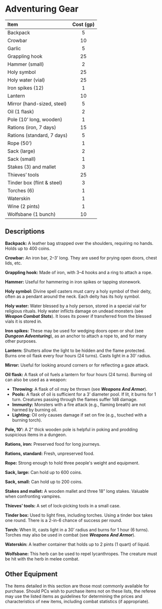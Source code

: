 # Adventuring Gear

| Item                       | Cost (gp) |
| :------------------------- | :-------: |
| Backpack                   |     5     |
| Crowbar                    |    10     |
| Garlic                     |     5     |
| Grappling hook             |    25     |
| Hammer (small)             |     2     |
| Holy symbol                |    25     |
| Holy water (vial)          |    25     |
| Iron spikes (12)           |     1     |
| Lantern                    |    10     |
| Mirror (hand-sized, steel) |     5     |
| Oil (1 flask)              |     2     |
| Pole (10’ long, wooden)    |     1     |
| Rations (iron, 7 days)     |    15     |
| Rations (standard, 7 days) |     5     |
| Rope (50’)                 |     1     |
| Sack (large)               |     2     |
| Sack (small)               |     1     |
| Stakes (3) and mallet      |     3     |
| Thieves’ tools             |    25     |
| Tinder box (flint & steel) |     3     |
| Torches (6)                |     1     |
| Waterskin                  |     1     |
| Wine (2 pints)             |     1     |
| Wolfsbane (1 bunch)        |    10     |

## Descriptions

**Backpack:** A leather bag strapped over the shoulders, requiring no hands. Holds up to 400 coins.

**Crowbar:** An iron bar, 2–3’ long. They are used for prying open doors, chest lids, etc.

**Grappling hook:** Made of iron, with 3–4 hooks and a ring to attach a rope.

**Hammer:** Useful for hammering in iron spikes or tapping stonework.

**Holy symbol:** Divine spell casters must carry a holy symbol of their deity, often as a pendant around the neck. Each deity has its holy symbol.

**Holy water:** Water blessed by a holy person, stored in a special vial for religious rituals. Holy water inflicts damage on undead monsters (see ***Weapon Combat Stats***). It loses its power if transferred from the blessed vials it is stored in.

**Iron spikes:** These may be used for wedging doors open or shut (see ***Dungeon Adventuring***), as an anchor to attach a rope to, and for many other purposes.

**Lantern:** Shutters allow the light to be hidden and the flame protected. Burns one oil flask every four hours (24 turns). Casts light in a 30’ radius.

**Mirror:** Useful for looking around corners or for reflecting a gaze attack.

**Oil flask:** A flask of oil fuels a lantern for four hours (24 turns). Burning oil can also be used as a weapon:

- **Throwing:** A flask of oil may be thrown (see ***Weapons And Armor***).
- **Pools:** A flask of oil is sufficient for a 3’ diameter pool. If lit, it burns for 1 turn. Creatures passing through the flames suffer 1d8 damage.
- **Immunity:** Monsters with a fire attack (e.g., flaming breath) are not harmed by burning oil.
- **Lighting:** Oil only causes damage if set on fire (e.g., touched with a burning torch).

**Pole, 10’:** A 2” thick wooden pole is helpful in poking and prodding suspicious items in a dungeon.

**Rations, iron:** Preserved food for long journeys.

**Rations, standard:** Fresh, unpreserved food.

**Rope:** Strong enough to hold three people's weight and equipment.

**Sack, large:** Can hold up to 600 coins.

**Sack, small:** Can hold up to 200 coins.

**Stakes and mallet:** A wooden mallet and three 18” long stakes. Valuable when confronting vampires.

**Thieves’ tools:** A set of lock-picking tools in a small case.

**Tinder box:** Used to light fires, including torches. Using a tinder box takes one round. There is a 2-in-6 chance of success per round.

**Torch:** When lit, casts light in a 30’ radius and burns for 1 hour (6 turns). Torches may also be used in combat (see ***Weapons And Armor***).

**Waterskin:** A leather container that holds up to 2 pints (1 quart) of liquid.

**Wolfsbane:** This herb can be used to repel lycanthropes. The creature must be hit with the herb in melee combat.

## Other Equipment

The items detailed in this section are those most commonly available for purchase. Should PCs wish to purchase items not on these lists, the referee may use the listed items as guidelines for determining the prices and characteristics of new items, including combat statistics (if appropriate).